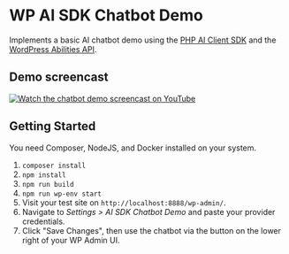 # WP AI SDK Chatbot Demo

Implements a basic AI chatbot demo using the [PHP AI Client SDK](https://github.com/WordPress/php-ai-client) and the [WordPress Abilities API](https://github.com/WordPress/abilities-api).

## Demo screencast

[![Watch the chatbot demo screencast on YouTube](https://i3.ytimg.com/vi/LX1kAR4Js98/maxresdefault.jpg)](https://youtu.be/LX1kAR4Js98)

## Getting Started

You need Composer, NodeJS, and Docker installed on your system.

1. `composer install`
2. `npm install`
3. `npm run build`
4. `npm run wp-env start`
5. Visit your test site on `http://localhost:8888/wp-admin/`.
6. Navigate to _Settings > AI SDK Chatbot Demo_ and paste your provider credentials.
7. Click "Save Changes", then use the chatbot via the button on the lower right of your WP Admin UI.
